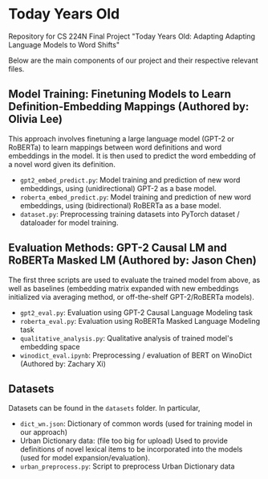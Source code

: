# Today Years Old
Repository for CS 224N Final Project "Today Years Old: Adapting Adapting Language Models to Word Shifts"

Below are the main components of our project and their respective relevant files.

## Model Training: Finetuning Models to Learn Definition-Embedding Mappings (Authored by: Olivia Lee)
This approach involves finetuning a large language model (GPT-2 or RoBERTa) to learn mappings between word definitions and word embeddings in the model. It is then used to predict the word embedding of a novel word given its definition.
- `gpt2_embed_predict.py`: Model training and prediction of new word embeddings, using (unidirectional) GPT-2 as a base model.
- `roberta_embed_predict.py`: Model training and prediction of new word embeddings, using (bidirectional) RoBERTa as a base model.
- `dataset.py`: Preprocessing training datasets into PyTorch dataset / dataloader for model training.

## Evaluation Methods: GPT-2 Causal LM and RoBERTa Masked LM (Authored by: Jason Chen)
The first three scripts are used to evaluate the trained model from above, as well as  baselines (embedding matrix expanded with new embeddings initialized via averaging method, or off-the-shelf GPT-2/RoBERTa models).
- `gpt2_eval.py`: Evaluation using GPT-2 Causal Language Modeling task
- `roberta_eval.py`: Evaluation using RoBERTa Masked Language Modeling task
- `qualitative_analysis.py`: Qualitative analysis of trained model's embedding space
- `winodict_eval.ipynb`: Preprocessing / evaluation of BERT on WinoDict (Authored by: Zachary Xi)

## Datasets
Datasets can be found in the `datasets` folder. In particular,
- `dict_wn.json`: Dictionary of common words (used for training model in our approach)
- Urban Dictionary data: (file too big for upload) Used to provide definitions of novel lexical items to be incorporated into the models (used for model expansion/evaluation).
- `urban_preprocess.py`: Script to preprocess Urban Dictionary data